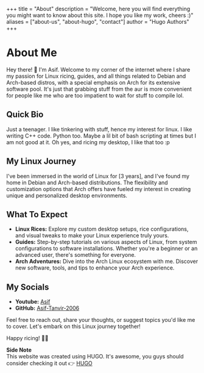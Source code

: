 
+++
title = "About"
description = "Welcome, here you will find everything you might want to know about this site. I hope you like my work, cheers :)"
aliases = ["about-us", "about-hugo", "contact"]
author = "Hugo Authors"
+++
# About Me

Hey there! 👋 I'm Asif. Welcome to my corner of the internet where I share my passion for Linux ricing, guides, and all things related to Debian and Arch-based distros, with a special emphasis on Arch for its extensive software pool.
It's just that grabbing stuff from the aur is more convenient for people like me who are too impatient to wait for stuff to compile lol.
## Quick Bio

Just a teenager. I like tinkering with stuff, hence my interest for linux.
I like writing C++ code. Python too. Maybe a lil bit of bash scripting at times but I am not good at it. Oh yes, and ricing my desktop, I like that too :p
## My Linux Journey

I've been immersed in the world of Linux for [3 years], and I've found my home in Debian and Arch-based distributions. The flexibility and customization options that Arch offers have fueled my interest in creating unique and personalized desktop environments.

## What To Expect

- **Linux Rices:** Explore my custom desktop setups, rice configurations, and visual tweaks to make your Linux experience truly yours.
- **Guides:** Step-by-step tutorials on various aspects of Linux, from system configurations to software installations. Whether you're a beginner or an advanced user, there's something for everyone.
- **Arch Adventures:** Dive into the Arch Linux ecosystem with me. Discover new software, tools, and tips to enhance your Arch experience.

## My Socials

- **Youtube:** [Asif](www.youtube.com/@tanvirasif122)
- **GitHub:** [Asif-Tanvir-2006](https://github.com/Asif-Tanvir-2006)

Feel free to reach out, share your thoughts, or suggest topics you'd like me to cover. Let's embark on this Linux journey together!

Happy ricing! 🐧✨

__Side Note__   
This website was created using HUGO. It's awesome, you guys should consider checking it out 👉 [HUGO](https://gohugo.io/)
